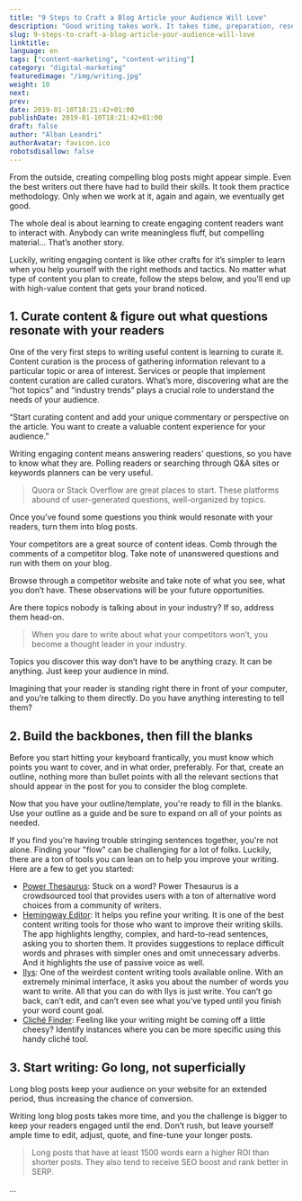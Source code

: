 ```yaml
---
title: "9 Steps to Craft a Blog Article your Audience Will Love"
description: "Good writing takes work. It takes time, preparation, research and a ton of editing and re-writing to churn out something worthy of being read by someone other than yourself."
slug: 9-steps-to-craft-a-blog-article-your-audience-will-love
linktitle:
language: en
tags: ["content-marketing", "content-writing"]
category: "digital-marketing"
featuredimage: "/img/writing.jpg"
weight: 10
next: 
prev: 
date: 2019-01-10T18:21:42+01:00
publishDate: 2019-01-10T18:21:42+01:00
draft: false
author: "Alban Leandri"
authorAvatar: favicon.ico
robotsdisallow: false
---
```


From the outside, creating compelling blog posts might appear simple. Even the best writers out there have had to build their skills. It took them practice methodology. Only when we work at it, again and again, we eventually get good.

The whole deal is about learning to create engaging content readers want to interact with. Anybody can write meaningless fluff, but compelling material… That’s another story.

Luckily, writing engaging content is like other crafts for it’s simpler to learn when you help yourself with the right methods and tactics. No matter what type of content you plan to create, follow the steps below, and you'll end up with high-value content that gets your brand noticed.

## **1\. Curate content & figure out what questions resonate with your readers**

One of the very first steps to writing useful content is learning to curate it. Content curation is the process of gathering information relevant to a particular topic or area of interest. Services or people that implement content curation are called curators. What’s more, discovering what are the “hot topics” and “industry trends” plays a crucial role to understand the needs of your audience.

“Start curating content and add your unique commentary or perspective on the article. You want to create a valuable content experience for your audience.”

Writing engaging content means answering readers' questions, so you have to know what they are. Polling readers or searching through Q&A sites or keywords planners can be very useful.

> Quora or Stack Overflow are great places to start. These platforms abound of user-generated questions, well-organized by topics.

Once you’ve found some questions you think would resonate with your readers, turn them into blog posts.

Your competitors are a great source of content ideas. Comb through the comments of a competitor blog. Take note of unanswered questions and run with them on your blog.

Browse through a competitor website and take note of what you see, what you don’t have. These observations will be your future opportunities.

Are there topics nobody is talking about in your industry? If so, address them head-on.

> When you dare to write about what your competitors won’t, you become a thought leader in your industry.

Topics you discover this way don’t have to be anything crazy. It can be anything. Just keep your audience in mind.

Imagining that your reader is standing right there in front of your computer, and you’re talking to them directly. Do you have anything interesting to tell them?

## **2\. Build the backbones, then fill the blanks**

Before you start hitting your keyboard frantically, you must know which points you want to cover, and in what order, preferably. For that, create an outline, nothing more than bullet points with all the relevant sections that should appear in the post for you to consider the blog complete.

Now that you have your outline/template, you're ready to fill in the blanks. Use your outline as a guide and be sure to expand on all of your points as needed.

If you find you're having trouble stringing sentences together, you're not alone. Finding your "flow" can be challenging for a lot of folks. Luckily, there are a ton of tools you can lean on to help you improve your writing. Here are a few to get you started:

*   [Power Thesaurus](https://www.powerthesaurus.org/): Stuck on a word? Power Thesaurus is a crowdsourced tool that provides users with a ton of alternative word choices from a community of writers.
*   [Hemingway Editor](http://www.hemingwayapp.com/): It helps you refine your writing. It is one of the best content writing tools for those who want to improve their writing skills. The app highlights lengthy, complex, and hard-to-read sentences, asking you to shorten them. It provides suggestions to replace difficult words and phrases with simpler ones and omit unnecessary adverbs. And it highlights the use of passive voice as well.
*   [Ilys](https://www.ilys.com/welcome): One of the weirdest content writing tools available online. With an extremely minimal interface, it asks you about the number of words you want to write. All that you can do with Ilys is just write. You can’t go back, can’t edit, and can’t even see what you’ve typed until you finish your word count goal.
*   [Cliché Finder](http://cliche.theinfo.org/): Feeling like your writing might be coming off a little cheesy? Identify instances where you can be more specific using this handy cliché tool.

## **3\. Start writing: Go long, not superficially**

Long blog posts keep your audience on your website for an extended period, thus increasing the chance of conversion.

Writing long blog posts takes more time, and you the challenge is bigger to keep your readers engaged until the end. Don’t rush, but leave yourself ample time to edit, adjust, quote, and fine-tune your longer posts.

> Long posts that have at least 1500 words earn a higher ROI than shorter posts. They also tend to receive SEO boost and rank better in SERP.

...